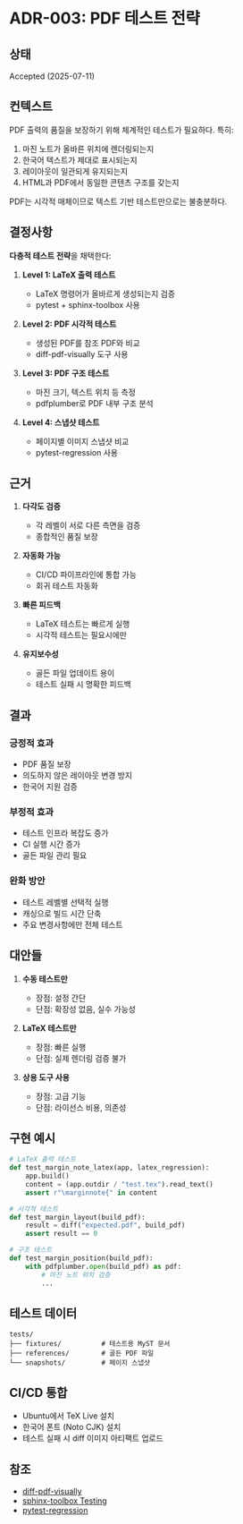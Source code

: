 # ADR-003: PDF 테스트 전략

## 상태
Accepted (2025-07-11)

## 컨텍스트
PDF 출력의 품질을 보장하기 위해 체계적인 테스트가 필요하다. 특히:

1. 마진 노트가 올바른 위치에 렌더링되는지
2. 한국어 텍스트가 제대로 표시되는지
3. 레이아웃이 일관되게 유지되는지
4. HTML과 PDF에서 동일한 콘텐츠 구조를 갖는지

PDF는 시각적 매체이므로 텍스트 기반 테스트만으로는 불충분하다.

## 결정사항
**다층적 테스트 전략**을 채택한다:

1. **Level 1: LaTeX 출력 테스트**
   - LaTeX 명령어가 올바르게 생성되는지 검증
   - pytest + sphinx-toolbox 사용

2. **Level 2: PDF 시각적 테스트**
   - 생성된 PDF를 참조 PDF와 비교
   - diff-pdf-visually 도구 사용

3. **Level 3: PDF 구조 테스트**
   - 마진 크기, 텍스트 위치 등 측정
   - pdfplumber로 PDF 내부 구조 분석

4. **Level 4: 스냅샷 테스트**
   - 페이지별 이미지 스냅샷 비교
   - pytest-regression 사용

## 근거
1. **다각도 검증**
   - 각 레벨이 서로 다른 측면을 검증
   - 종합적인 품질 보장

2. **자동화 가능**
   - CI/CD 파이프라인에 통합 가능
   - 회귀 테스트 자동화

3. **빠른 피드백**
   - LaTeX 테스트는 빠르게 실행
   - 시각적 테스트는 필요시에만

4. **유지보수성**
   - 골든 파일 업데이트 용이
   - 테스트 실패 시 명확한 피드백

## 결과
### 긍정적 효과
- PDF 품질 보장
- 의도하지 않은 레이아웃 변경 방지
- 한국어 지원 검증

### 부정적 효과
- 테스트 인프라 복잡도 증가
- CI 실행 시간 증가
- 골든 파일 관리 필요

### 완화 방안
- 테스트 레벨별 선택적 실행
- 캐싱으로 빌드 시간 단축
- 주요 변경사항에만 전체 테스트

## 대안들
1. **수동 테스트만**
   - 장점: 설정 간단
   - 단점: 확장성 없음, 실수 가능성

2. **LaTeX 테스트만**
   - 장점: 빠른 실행
   - 단점: 실제 렌더링 검증 불가

3. **상용 도구 사용**
   - 장점: 고급 기능
   - 단점: 라이선스 비용, 의존성

## 구현 예시
```python
# LaTeX 출력 테스트
def test_margin_note_latex(app, latex_regression):
    app.build()
    content = (app.outdir / "test.tex").read_text()
    assert r"\marginnote{" in content

# 시각적 테스트
def test_margin_layout(build_pdf):
    result = diff("expected.pdf", build_pdf)
    assert result == 0

# 구조 테스트
def test_margin_position(build_pdf):
    with pdfplumber.open(build_pdf) as pdf:
        # 마진 노트 위치 검증
        ...
```

## 테스트 데이터
```
tests/
├── fixtures/          # 테스트용 MyST 문서
├── references/        # 골든 PDF 파일
└── snapshots/         # 페이지 스냅샷
```

## CI/CD 통합
- Ubuntu에서 TeX Live 설치
- 한국어 폰트 (Noto CJK) 설치
- 테스트 실패 시 diff 이미지 아티팩트 업로드

## 참조
- [diff-pdf-visually](https://github.com/bgeron/diff-pdf-visually)
- [sphinx-toolbox Testing](https://sphinx-toolbox.readthedocs.io/en/latest/api/testing.html)
- [pytest-regression](https://pytest-regression.readthedocs.io/)
